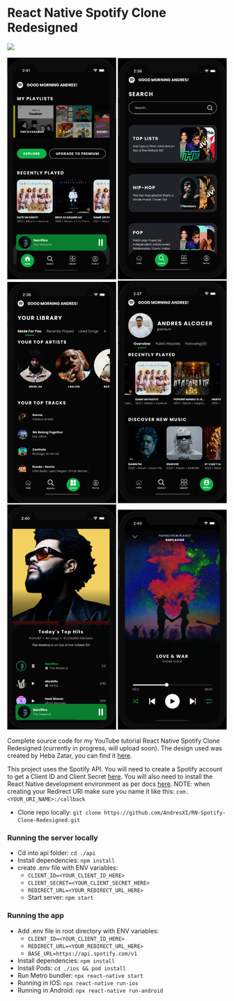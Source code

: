 # React Native Spotify Clone Redesigned

<img src="https://firebasestorage.googleapis.com/v0/b/senor-cocktails.appspot.com/o/spotify-demo.gif?alt=media&token=b81059a2-eafa-4d38-9996-2b550633eb27" heigth=300 width=300 />

<img src="https://github.com/AndresXI/RN-Spotify-Clone-Redesigned/blob/main/screenshots/home.png?raw=true" width=250 /> <img src="https://github.com/AndresXI/RN-Spotify-Clone-Redesigned/blob/main/screenshots/search.png?raw=true" width=250 /> <img src="https://github.com/AndresXI/RN-Spotify-Clone-Redesigned/blob/main/screenshots/library.png?raw=true" width=250 /> <img src="https://github.com/AndresXI/RN-Spotify-Clone-Redesigned/blob/main/screenshots/profile.png?raw=true" width=250 /> <img src="https://github.com/AndresXI/RN-Spotify-Clone-Redesigned/blob/main/screenshots/artist.png?raw=true" width=250 /> <img src="https://github.com/AndresXI/RN-Spotify-Clone-Redesigned/blob/main/screenshots/track-player.png?raw=true" width=250 />

Complete source code for my YouTube tutorial React Native Spotify Clone Redesigned (currently in progress, will upload soon). The design used was created by Heba Zatar, you can find it [here](https://www.behance.net/gallery/110213585/SPOTIFY-REDESIGN-UIUX-DESIGN-FREE?tracking_source=).

This project uses the Spotify API. You will need to create a Spotify account to get a Client ID and Client Secret [here](https://developer.spotify.com/dashboard/). You will also need to install the React Native development environment as per docs [here](https://reactnative.dev/docs/0.65/environment-setup).
NOTE: when creating your Redirect URI make sure you name it like this: `com.<YOUR_URI_NAME>:/callback`

- Clone repo locally: `git clone https://github.com/AndresXI/RN-Spotify-Clone-Redesigned.git`

### Running the server locally

- Cd into api folder: `cd ./api`
- Install dependencies: `npm install`
- create .env file with ENV variables:
  - `CLIENT_ID=<YOUR_CLIENT_ID_HERE>`
  - `CLIENT_SECRET=<YOUR_CLIENT_SECRET_HERE>`
  - `REDIRECT_URL=<YOUR_REDIRECT_URL_HERE>`
  - Start server: `npm start`

### Running the app

- Add .env file in root directory with ENV variables:
  - `CLIENT_ID=<YOUR_CLIENT_ID_HERE>`
  - `REDIRECT_URL=<YOUR_REDIRECT_URL_HERE>`
  - `BASE_URL=https://api.spotify.com/v1`
- Install dependencies: `npm install`
- Install Pods: `cd ./ios && pod install`
- Run Metro bundler: `npx react-native start`
- Running in IOS: `npx react-native run-ios`
- Running in Android: `npx react-native run-android`
